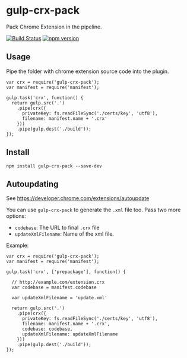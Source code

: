 gulp-crx-pack
=============

Pack Chrome Extension in the pipeline.

[![Build Status](https://travis-ci.org/PavelVanecek/gulp-crx.svg?branch=master)](https://travis-ci.org/PavelVanecek/gulp-crx) [![npm version](https://badge.fury.io/js/gulp-crx-pack.svg)](https://badge.fury.io/js/gulp-crx-pack)

Usage
-----

Pipe the folder with chrome extension source code into the plugin.

    var crx = require('gulp-crx-pack');
    var manifest = require('manifest');

    gulp.task('crx', function() {
      return gulp.src('.')
        .pipe(crx({
          privateKey: fs.readFileSync('./certs/key', 'utf8'),
          filename: manifest.name + '.crx'
        }))
        .pipe(gulp.dest('./build'));
    });

Install
-------

    npm install gulp-crx-pack --save-dev

Autoupdating
------------

See https://developer.chrome.com/extensions/autoupdate

You can use `gulp-crx-pack` to generate the `.xml` file too. Pass two more options:
- `codebase`: The URL to final `.crx` file
- `updateXmlFilename`: Name of the xml file.

Example:

    var crx = require('gulp-crx-pack');
    var manifest = require('manifest');

    gulp.task('crx', ['prepackage'], function() {

      // http://example.com/extension.crx
      var codebase = manifest.codebase

      var updateXmlFilename = 'update.xml'

      return gulp.src('.')
        .pipe(crx({
          privateKey: fs.readFileSync('./certs/key', 'utf8'),
          filename: manifest.name + '.crx',
          codebase: codebase,
          updateXmlFilename: updateXmlFilename
        }))
        .pipe(gulp.dest('./build'));
    });
